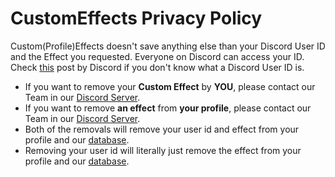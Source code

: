 # CustomEffects Privacy Policy
Custom(Profile)Effects doesn't save anything else than your Discord User ID and the Effect you requested.
Everyone on Discord can access your ID. Check [this][idpost] post by Discord if you don't know what a Discord User ID is.

- If you want to remove your **Custom Effect** by **YOU**, please contact our Team in our [Discord Server][server].
- If you want to remove **an effect** from **your profile**, please contact our Team in our [Discord Server][server].
- Both of the removals will remove your user id and effect from your profile and our [database][db]. 
- Removing your user id will literally just remove the effect from your profile and our [database][db].

[server]: https://discord.gg/
[idpost]: https://support.discord.com/hc/en-us/articles/206346498-Where-can-I-find-my-User-Server-Message-ID#h_01HRSTXPS5H5D7JBY2QKKPVKNA
[db]: https://github.com/CustomEffects/database
